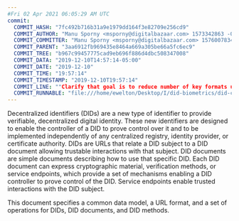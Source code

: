 ```yaml
---
#Fri 02 Apr 2021 06:05:29 AM UTC
commit:
  COMMIT_HASH: "7fc492b716b31a9e1979dd164f3e82709e256cd9"
  COMMIT_AUTHOR: "Manu Sporny <msporny@digitalbazaar.com> 1573342863 -0500"
  COMMIT_COMMITTER: "Manu Sporny <msporny@digitalbazaar.com> 1576007834 -0500"
  COMMIT_PARENT: "3aa6912fb969435e8464a669a305be66a5fc6ec9"
  COMMIT_TREE: "b967c99457775cad9eb696f886d4dbc508347008"
  COMMIT_DATA: "2019-12-10T14:57:14-05:00"
  COMMIT_DATE: "2019-12-10"
  COMMIT_TIME: "19:57:14"
  COMMIT_TIMESTAMP: "2019-12-10T19:57:14"
  COMMIT_LINE: ""Clarify that goal is to reduce number of key formats used."
  COMMIT_RUNNABLE: "file:///home/ewelton/Desktop/I/did-biometrics/did-core-dataset/analysis/gitinfo/7fc492b716b31a9e1979dd164f3e82709e256cd9/snapshot/index.html"
---
```


<section id="abstract">
<p>
<a>Decentralized identifiers</a> (DIDs) are a new type of identifier to
provide verifiable, decentralized digital identity. These new identifiers are
designed to enable the controller of a <a>DID</a> to prove control over
it and to be implemented independently of any centralized registry, identity
provider, or certificate authority. <a>DIDs</a> are URLs that relate a
<a>DID subject</a> to a <a>DID document</a> allowing trustable interactions with
that subject. <a>DID documents</a> are simple documents describing how to use
that specific <a>DID</a>. Each <a>DID document</a> can express cryptographic
material, verification methods, or <a>service endpoints</a>, which provide a
set of mechanisms enabling a <a>DID controller</a> to prove control of the
<a>DID</a>. <a>Service endpoints</a> enable trusted interactions with the
<a>DID subject</a>.
    </p>
<p>
This document specifies a common data model, a URL format, and a set of
operations for <a>DIDs</a>, <a>DID documents</a>, and <a>DID methods</a>.
    </p>
</section>
